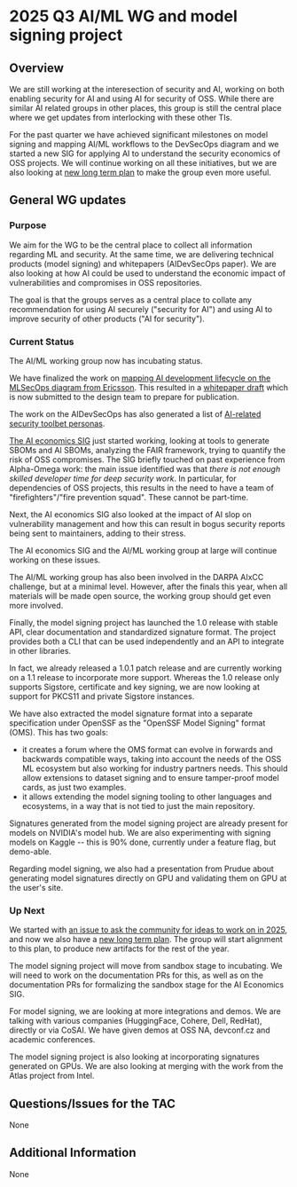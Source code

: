 # 2025 Q3 AI/ML WG and model signing project

## Overview

We are still working at the interesection of security and AI, working on both
enabling security for AI and using AI for security of OSS. While there are
similar AI related groups in other places, this group is still the central place
where we get updates from interlocking with these other TIs.

For the past quarter we have achieved significant milestones on model signing
and mapping AI/ML workflows to the DevSecOps diagram and we started a new SIG
for applying AI to understand the security economics of OSS projects. We will
continue working on all these initiatives, but we are also looking at
[new long term plan](https://docs.google.com/document/d/1I-GDKV3rL3jPwPK3xO5hKh8feGBouTwTUY3aqj0-0IY/edit?pli=1&tab=t.0)
to make the group even more useful.


## General WG updates

### Purpose

We aim for the WG to be the central place to collect all information regarding
ML and security. At the same time, we are delivering technical products (model
signing) and whitepapers (AIDevSecOps paper). We are also looking at how AI
could be used to understand the economic impact of vulnerabilities and
compromises in OSS repositories.

The goal is that the groups serves as a central place to collate any
recommendation for using AI securely ("security for AI") and using AI to improve
security of other products ("AI for security").

### Current Status

The AI/ML working group now has incubating status.

We have finalized the work on
[mapping AI development lifecycle on the MLSecOps diagram from Ericsson](https://github.com/ossf/ai-ml-security/issues/16).
This resulted in a
[whitepaper draft](https://docs.google.com/document/d/1w0Gcw3rfD0XDEyMMRmPjXcoFX9NNqzjHILEo_92CGXU/edit?tab=t.0#heading=h.rxbdc9zg5x7u)
which is now submitted to the design team to prepare for publication.

The work on the AIDevSecOps has also generated a list of
[AI-related security toolbet personas](https://github.com/ossf/toolbelt/tree/main/personas).

[The AI economics SIG](https://github.com/ossf/ai-ml-security/issues/27) just
started working, looking at tools to generate SBOMs and AI SBOMs, analyzing the
FAIR framework, trying to quantify the risk of OSS compromises. The SIG briefly
touched on past experience from Alpha-Omega work: the main issue identified was
that _there is not enough skilled developer time for deep security work_. In
particular, for dependencies of OSS projects, this results in the need to have a
team of "firefighters"/"fire prevention squad". These cannot be part-time.

Next, the AI economics SIG also looked at the impact of AI slop on vulnerability
management and how this can result in bogus security reports being sent to
maintainers, adding to their stress.

The AI economics SIG and the AI/ML working group at large will continue working
on these issues.

The AI/ML working group has also been involved in the DARPA AIxCC challenge, but
at a minimal level. However, after the finals this year, when all materials will
be made open source, the working group should get even more involved.

Finally, the model signing project has launched the 1.0 release with stable API,
clear documentation and standardized signature format. The project provides both
a CLI that can be used independently and an API to integrate in other libraries.

In fact, we already released a 1.0.1 patch release and are currently working on
a 1.1 release to incorporate more support. Whereas the 1.0 release only supports
Sigstore, certificate and key signing, we are now looking at support for PKCS11
and private Sigstore instances.

We have also extracted the model signature format into a separate specification
under OpenSSF as the "OpenSSF Model Signing" format (OMS). This has two goals:

- it creates a forum where the OMS format can evolve in forwards and backwards
  compatible ways, taking into account the needs of the OSS ML ecosystem but
  also working for industry partners needs. This should allow extensions to
  dataset signing and to ensure tamper-proof model cards, as just two examples.
- it allows extending the model signing tooling to other languages and
  ecosystems, in a way that is not tied to just the main repository.

Signatures generated from the model signing project are already present for
models on NVIDIA's model hub. We are also experimenting with signing models on
Kaggle -- this is 90% done, currently under a feature flag, but demo-able.

Regarding model signing, we also had a presentation from Prudue about generating
model signatures directly on GPU and validating them on GPU at the user's site.

### Up Next

We started with
[an issue to ask the community for ideas to work on in 2025](https://github.com/ossf/ai-ml-security/issues/26),
and now we also have a
[new long term plan](https://docs.google.com/document/d/1I-GDKV3rL3jPwPK3xO5hKh8feGBouTwTUY3aqj0-0IY/edit?pli=1&tab=t.0).
The group will start alignment to this plan, to produce new artifacts for the
rest of the year.

The model signing project will move from sandbox stage to incubating. We will
need to work on the documentation PRs for this, as well as on the documentation
PRs for formalizing the sandbox stage for the AI Economics SIG.

For model signing, we are looking at more integrations and demos. We are talking
with various companies (HuggingFace, Cohere, Dell, RedHat), directly or via
CoSAI. We have given demos at OSS NA, devconf.cz and academic conferences.

The model signing project is also looking at incorporating signatures generated
on GPUs. We are also looking at merging with the work from the Atlas project
from Intel.

## Questions/Issues for the TAC

None

## Additional Information

None
